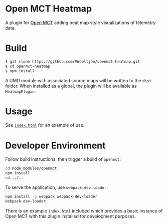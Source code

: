 # Open MCT Heatmap

A plugin for [Open MCT](https://nasa.github.io/openmct)
adding heat map style visualizations of telemetry data.

# Build

```bash
$ git clone https://github.com/VWoeltjen/openmct-heatmap.git
$ cd openmct-heatmap
$ npm install
```

A UMD module with associated source maps will be written to the
`dist` folder. When installed as a global, the plugin will be
available as `HeatmapPlugin`.

# Usage

See [`index.html`](index.html) for an example of use.

# Developer Environment

Follow build instructions, then trigger a build of `openmct`:

```bash
cd node_modules/openmct
npm install
cd ../..
```

To serve the application, use `webpack-dev-loader`:

```bash
npm install -g webpack webpack-dev-loader
webpack-dev-loader
```

There is an example `index.html` included which provides
a basic instance of Open MCT with this plugin installed for development
purposes.
